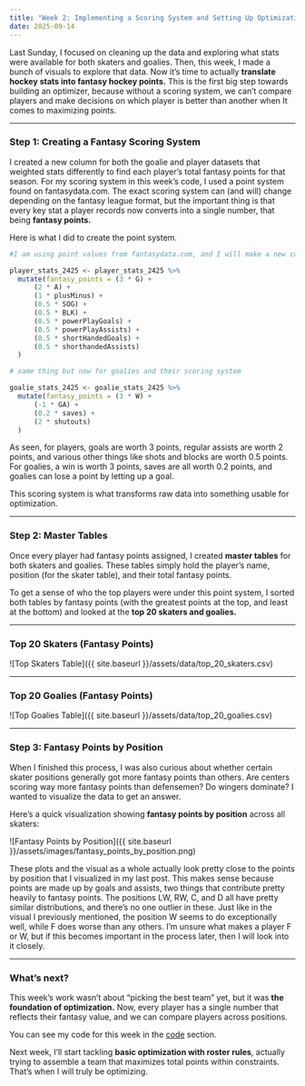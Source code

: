 ```yaml
---
title: "Week 2: Implementing a Scoring System and Setting Up Optimization"
date: 2025-09-14
---
```


Last Sunday, I focused on cleaning up the data and exploring what stats were available for both skaters and goalies. Then, this week, I made a bunch of visuals to explore that data. Now it’s time to actually **translate hockey stats into fantasy hockey points.** This is the first big step towards building an optimizer, because without a scoring system, we can’t compare players and make decisions on which player is better than another when It comes to maximizing points.

---

### Step 1: Creating a Fantasy Scoring System
I created a new column for both the goalie and player datasets that weighted stats differently to find each player’s total fantasy points for that season. For my scoring system in this week’s code, I used a point system found on fantasydata.com. The exact scoring system can (and will) change depending on the fantasy league format, but the important thing is that every key stat a player records now converts into a single number, that being **fantasy points.**

Here is what I did to create the point system.
```r
#I am using point values from fantasydata.com, and I will make a new column to calculate what every players fantasy points would be for this season

player_stats_2425 <- player_stats_2425 %>%
  mutate(fantasy_points = (3 * G) +
      (2 * A) +
      (1 * plusMinus) +
      (0.5 * SOG) +
      (0.5 * BLK) +
      (0.5 * powerPlayGoals) +
      (0.5 * powerPlayAssists) +
      (0.5 * shortHandedGoals) +
      (0.5 * shorthandedAssists)
  )

# same thing but now for goalies and their scoring system

goalie_stats_2425 <- goalie_stats_2425 %>% 
  mutate(fantasy_points = (3 * W) +
      (-1 * GA) + 
      (0.2 * saves) +
      (2 * shutouts)
  )
```
As seen, for players, goals are worth 3 points, regular assists are worth 2 points, and various other things like shots and blocks are worth 0.5 points. For goalies, a win is worth 3 points, saves are all worth 0.2 points, and goalies can lose a point by letting up a goal.

This scoring system is what transforms raw data into something usable for optimization.  

---

### Step 2: Master Tables
Once every player had fantasy points assigned, I created **master tables** for both skaters and goalies. These tables simply hold the player’s name, position (for the skater table), and their total fantasy points.  

To get a sense of who the top players were under this point system, I sorted both tables by fantasy points (with the greatest points at the top, and least at the bottom) and looked at the **top 20 skaters and goalies.**

---

### Top 20 Skaters (Fantasy Points)
![Top Skaters Table]({{ site.baseurl }}/assets/data/top_20_skaters.csv)

---

### Top 20 Goalies (Fantasy Points)
![Top Goalies Table]({{ site.baseurl }}/assets/data/top_20_goalies.csv)

---

### Step 3: Fantasy Points by Position
When I finished this process, I was also curious about whether certain skater positions generally got more fantasy points than others. Are centers scoring way more fantasy points than defensemen? Do wingers dominate? I wanted to visualize the data to get an answer.

Here’s a quick visualization showing **fantasy points by position** across all skaters:  

![Fantasy Points by Position]({{ site.baseurl }}/assets/images/fantasy_points_by_position.png)

These plots and the visual as a whole actually look pretty close to the points by position that I visualized in my last post. This makes sense because points are made up by goals and assists, two things that contribute pretty heavily to fantasy points. The positions LW, RW, C, and D all have pretty similar distributions, and there’s no one outlier in these. Just like in the visual I previously mentioned, the position W seems to do exceptionally well, while F does worse than any others. I’m unsure what makes a player F or W, but if this becomes important in the process later, then I will look into it closely.

---

### What’s next?
This week’s work wasn’t about “picking the best team” yet, but it was **the foundation of optimization.** Now, every player has a single number that reflects their fantasy value, and we can compare players across positions.  

You can see my code for this week in the [code](https://henrylange.github.io/fantasy-nhl-optimizer/code/) section.

Next week, I’ll start tackling **basic optimization with roster rules**, actually trying to assemble a team that maximizes total points within constraints. That’s when I will truly be optimizing.
